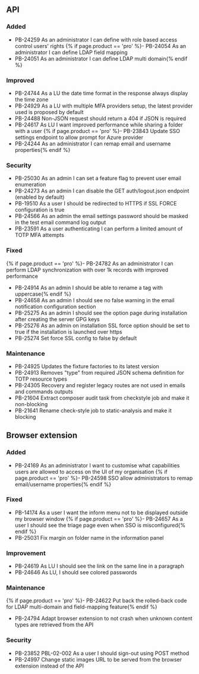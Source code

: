 ## API
### Added
- PB-24259 As an administrator I can define with role based access control users' rights
{% if page.product == 'pro' %}- PB-24054 As an administrator I can define LDAP field mapping
- PB-24051 As an administrator I can define LDAP multi domain{% endif %}

### Improved
- PB-24744 As a LU the date time format in the response always display the time zone
- PB-24929 As a LU with multiple MFA providers setup, the latest provider used is proposed by default
- PB-24488 Non-JSON request should return a 404 if JSON is required
- PB-24617 As LU I want improved performance while sharing a folder with a user
{% if page.product == 'pro' %}- PB-23843 Update SSO settings endpoint to allow prompt for Azure provider
- PB-24244 As an administrator I can remap email and username properties{% endif %}

### Security
- PB-25030 As an admin I can set a feature flag to prevent user email enumeration
- PB-24273 As an admin I can disable the GET auth/logout.json endpoint (enabled by default)
- PB-19510 As a user I should be redirected to HTTPS if SSL FORCE configuration is true
- PB-24566 As an admin the email settings password should be masked in the test email command log output
- PB-23591 As a user authenticating I can perform a limited amount of TOTP MFA attempts

### Fixed
{% if page.product == 'pro' %}- PB-24782 As an administrator I can perform LDAP synchronization with over 1k records with improved performance
- PB-24914 As an admin I should be able to rename a tag with uppercase{% endif %}
- PB-24658 As an admin I should see no false warning in the email notification configuration section
- PB-25275 As an admin I should see the option page during installation after creating the server GPG keys
- PB-25276 As an admin on installation SSL force option should be set to true if the installation is launched over https
- PB-25274 Set force SSL config to false by default

### Maintenance
- PB-24925 Updates the fixture factories to its latest version
- PB-24913 Removes "type" from required JSON schema definition for TOTP resource types
- PB-24305 Recovery and register legacy routes are not used in emails and commands outputs
- PB-21604 Extract composer audit task from checkstyle job and make it non-blocking
- PB-21641 Rename check-style job to static-analysis and make it blocking

## Browser extension
### Added
- PB-24169 As an administrator I want to customise what capabilities users are allowed to access on the UI of my organisation
{% if page.product == 'pro' %}- PB-24598 SSO allow administrators to remap email/username properties{% endif %}

### Fixed
- PB-14174 As a user I want the inform menu not to be displayed outside my browser window
{% if page.product == 'pro' %}- PB-24657 As a user I should see the triage page even when SSO is misconfigured{% endif %}
- PB-25031 Fix margin on folder name in the information panel

### Improvement
- PB-24619 As LU I should see the link on the same line in a paragraph
- PB-24646 As LU, I should see colored passwords

### Maintenance
{% if page.product == 'pro' %}- PB-24622 Put back the rolled-back code for LDAP multi-domain and field-mapping feature{% endif %}
- PB-24794 Adapt browser extension to not crash when unknown content types are retrieved from the API

### Security
- PB-23852 PBL-02-002 As a user I should sign-out using POST method
- PB-24997 Change static images URL to be served from the browser extension instead of the API
